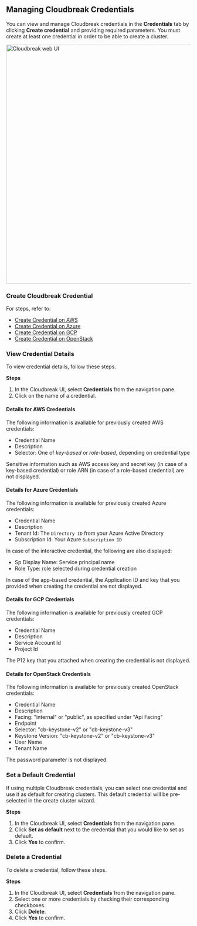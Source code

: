 
## Managing Cloudbreak Credentials 

You can view and manage Cloudbreak credentials in the **Credentials** tab by clicking **Create credential** and providing required parameters. You must create at least one credential in order to be able to create a cluster. 

<a href="../images/cb-credentials.png" target="_blank" title="click to enlarge"><img src="../images/cb-credentials.png" width="650" title="Cloudbreak web UI"></a> 

### Create Cloudbreak Credential  

For steps, refer to:

* [Create Credential on AWS](aws-launch.md#create-cloudbreak-credential)  
* [Create Credential on Azure](azure-launch.md#create-cloudbreak-credential)  
* [Create Credential on GCP](gcp-launch.md#create-cloudbreak-credential) 
* [Create Credential on OpenStack](os-launch.md#create-cloudbreak-credential)


### View Credential Details

To view credential details, follow these steps.

**Steps**

1. In the Cloudbreak UI, select **Credentials** from the navigation pane.  
2. Click on the name of a credential. 

#### Details for AWS Credentials

The following information is available for previously created AWS credentials:

* Credential Name  
* Description   
* Selector: One of *key-based* or *role-based*, depending on credential type   

Sensitive information such as AWS access key and secret key (in case of a key-based credential) or role ARN (in case of a role-based credential) are not displayed.

#### Details for Azure Credentials 

The following information is available for previously created Azure credentials:

* Credential Name   
* Description  
* Tenant Id: The `Directory ID` from your Azure Active Directory   
* Subscription Id: Your Azure `Subscription ID`  

In case of the interactive credential, the following are also displayed:

* Sp Display Name: Service principal name     
* Role Type: role selected during credential creation 

In case of the app-based credential, the Application ID and key that you provided when creating the credential are not displayed.

#### Details for GCP Credentials    

The following information is available for previously created GCP credentials:

* Credential Name   
* Description  
* Service Account Id
* Project Id 

The P12 key that you attached when creating the credential is not displayed.

#### Details for OpenStack Credentials    

The following information is available for previously created OpenStack credentials:

* Credential Name   
* Description  
* Facing: "internal" or "public", as specified under "Api Facing"     
* Endpoint  
* Selector: "cb-keystone-v2" or "cb-keystone-v3"  
* Keystone Version: "cb-keystone-v2" or "cb-keystone-v3"   
* User Name    
* Tenant Name   

The password parameter is not displayed. 

### Set a Default Credential

If using multiple Cloudbreak credentials, you can select one credential and use it as default for creating clusters. This default credential will be pre-selected in the create cluster wizard.
 
**Steps**

1. In the Cloudbreak UI, select **Credentials** from the navigation pane.  
2. Click **Set as default** next to the credential that you would like to set as default.  
3. Click **Yes** to confirm. 


### Delete a Credential 

To delete a credential, follow these steps.

**Steps**

1. In the Cloudbreak UI, select **Credentials** from the navigation pane.  
2. Select one or more credentials by checking their corresponding checkboxes.
2. Click **Delete**. 
3. Click **Yes** to confirm. 


